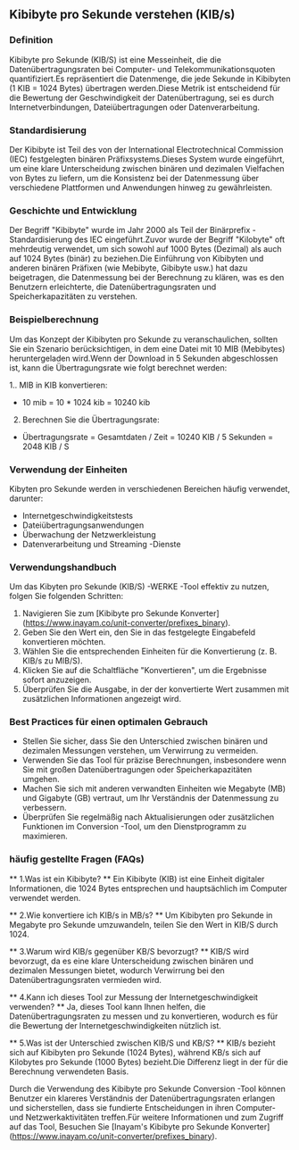## Kibibyte pro Sekunde verstehen (KIB/s)

### Definition
Kibibyte pro Sekunde (KIB/S) ist eine Messeinheit, die die Datenübertragungsraten bei Computer- und Telekommunikationsquoten quantifiziert.Es repräsentiert die Datenmenge, die jede Sekunde in Kibibyten (1 KIB = 1024 Bytes) übertragen werden.Diese Metrik ist entscheidend für die Bewertung der Geschwindigkeit der Datenübertragung, sei es durch Internetverbindungen, Dateiübertragungen oder Datenverarbeitung.

### Standardisierung
Der Kibibyte ist Teil des von der International Electrotechnical Commission (IEC) festgelegten binären Präfixsystems.Dieses System wurde eingeführt, um eine klare Unterscheidung zwischen binären und dezimalen Vielfachen von Bytes zu liefern, um die Konsistenz bei der Datenmessung über verschiedene Plattformen und Anwendungen hinweg zu gewährleisten.

### Geschichte und Entwicklung
Der Begriff "Kibibyte" wurde im Jahr 2000 als Teil der Binärprefix -Standardisierung des IEC eingeführt.Zuvor wurde der Begriff "Kilobyte" oft mehrdeutig verwendet, um sich sowohl auf 1000 Bytes (Dezimal) als auch auf 1024 Bytes (binär) zu beziehen.Die Einführung von Kibibyten und anderen binären Präfixen (wie Mebibyte, Gibibyte usw.) hat dazu beigetragen, die Datenmessung bei der Berechnung zu klären, was es den Benutzern erleichterte, die Datenübertragungsraten und Speicherkapazitäten zu verstehen.

### Beispielberechnung
Um das Konzept der Kibibyten pro Sekunde zu veranschaulichen, sollten Sie ein Szenario berücksichtigen, in dem eine Datei mit 10 MIB (Mebibytes) heruntergeladen wird.Wenn der Download in 5 Sekunden abgeschlossen ist, kann die Übertragungsrate wie folgt berechnet werden:

1.. MIB in KIB konvertieren:
- 10 mib = 10 * 1024 kib = 10240 kib
2. Berechnen Sie die Übertragungsrate:
- Übertragungsrate = Gesamtdaten / Zeit = 10240 KIB / 5 Sekunden = 2048 KIB / S

### Verwendung der Einheiten
Kibyten pro Sekunde werden in verschiedenen Bereichen häufig verwendet, darunter:
- Internetgeschwindigkeitstests
- Dateiübertragungsanwendungen
- Überwachung der Netzwerkleistung
- Datenverarbeitung und Streaming -Dienste

### Verwendungshandbuch
Um das Kibyten pro Sekunde (KIB/S) -WERKE -Tool effektiv zu nutzen, folgen Sie folgenden Schritten:
1. Navigieren Sie zum [Kibibyte pro Sekunde Konverter] (https://www.inayam.co/unit-converter/prefixes_binary).
2. Geben Sie den Wert ein, den Sie in das festgelegte Eingabefeld konvertieren möchten.
3. Wählen Sie die entsprechenden Einheiten für die Konvertierung (z. B. KIB/s zu MIB/S).
4. Klicken Sie auf die Schaltfläche "Konvertieren", um die Ergebnisse sofort anzuzeigen.
5. Überprüfen Sie die Ausgabe, in der der konvertierte Wert zusammen mit zusätzlichen Informationen angezeigt wird.

### Best Practices für einen optimalen Gebrauch
- Stellen Sie sicher, dass Sie den Unterschied zwischen binären und dezimalen Messungen verstehen, um Verwirrung zu vermeiden.
- Verwenden Sie das Tool für präzise Berechnungen, insbesondere wenn Sie mit großen Datenübertragungen oder Speicherkapazitäten umgehen.
- Machen Sie sich mit anderen verwandten Einheiten wie Megabyte (MB) und Gigabyte (GB) vertraut, um Ihr Verständnis der Datenmessung zu verbessern.
- Überprüfen Sie regelmäßig nach Aktualisierungen oder zusätzlichen Funktionen im Conversion -Tool, um den Dienstprogramm zu maximieren.

### häufig gestellte Fragen (FAQs)

** 1.Was ist ein Kibibyte? **
Ein Kibibyte (KIB) ist eine Einheit digitaler Informationen, die 1024 Bytes entsprechen und hauptsächlich im Computer verwendet werden.

** 2.Wie konvertiere ich KIB/s in MB/s? **
Um Kibibyten pro Sekunde in Megabyte pro Sekunde umzuwandeln, teilen Sie den Wert in KIB/S durch 1024.

** 3.Warum wird KIB/s gegenüber KB/S bevorzugt? **
KIB/S wird bevorzugt, da es eine klare Unterscheidung zwischen binären und dezimalen Messungen bietet, wodurch Verwirrung bei den Datenübertragungsraten vermieden wird.

** 4.Kann ich dieses Tool zur Messung der Internetgeschwindigkeit verwenden? **
Ja, dieses Tool kann Ihnen helfen, die Datenübertragungsraten zu messen und zu konvertieren, wodurch es für die Bewertung der Internetgeschwindigkeiten nützlich ist.

** 5.Was ist der Unterschied zwischen KIB/S und KB/S? **
KIB/s bezieht sich auf Kibibyten pro Sekunde (1024 Bytes), während KB/s sich auf Kilobytes pro Sekunde (1000 Bytes) bezieht.Die Differenz liegt in der für die Berechnung verwendeten Basis.

Durch die Verwendung des Kibibyte pro Sekunde Conversion -Tool können Benutzer ein klareres Verständnis der Datenübertragungsraten erlangen und sicherstellen, dass sie fundierte Entscheidungen in ihren Computer- und Netzwerkaktivitäten treffen.Für weitere Informationen und zum Zugriff auf das Tool, Besuchen Sie [Inayam's Kibibyte pro Sekunde Konverter] (https://www.inayam.co/unit-converter/prefixes_binary).